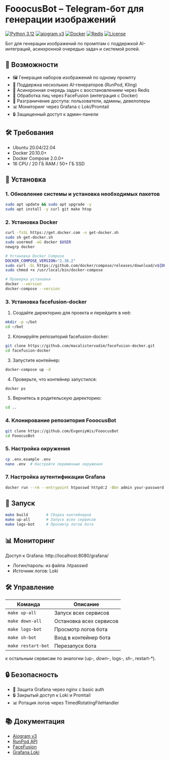 # FooocusBot – Telegram-бот для генерации изображений

[![Python 3.12](https://img.shields.io/badge/python-3.12-blue.svg)](https://www.python.org/downloads/release/python-3120/)
[![aiogram v3](https://img.shields.io/badge/aiogram-v3.x-green.svg)](https://docs.aiogram.dev/en/latest/)
[![Docker](https://img.shields.io/badge/docker-ready-blue)](https://www.docker.com/)
[![Redis](https://img.shields.io/badge/redis-used-red)](https://redis.io/)
[![License](https://img.shields.io/badge/license-MIT-blue.svg)](LICENSE)

Бот для генерации изображений по промптам с поддержкой AI-интеграций, асинхронной очередью задач и системой ролей.

## 🚀 Возможности

- 🖼️ Генерация наборов изображений по одному промпту
- 🤖 Поддержка нескольких AI-генераторов (RunPod, Kling)
- 🔄 Асинхронная очередь задач с восстановлением через Redis
- 👤 Обработка лиц через FaceFusion (интеграция с Docker)
- 👥 Разграничение доступа: пользователи, админы, девелоперы
- 📊 Мониторинг через Grafana с Loki/Promtail
- 🔒 Защищенный доступ к админ-панели

## 🛠️ Требования

- Ubuntu 20.04/22.04
- Docker 20.10.0+
- Docker Compose 2.0.0+
- 16 CPU / 20 ГБ RAM / 50+ ГБ SSD

## 🚀 Установка

### 1. Обновление системы и установка необходимых пакетов
```bash
sudo apt update && sudo apt upgrade -y
sudo apt install -y curl git make htop
```

### 2. Установка Docker
```bash
curl -fsSL https://get.docker.com -o get-docker.sh
sudo sh get-docker.sh
sudo usermod -aG docker $USER
newgrp docker

# Установка Docker Compose
DOCKER_COMPOSE_VERSION="2.38.2"
sudo curl -SL https://github.com/docker/compose/releases/download/v${DOCKER_COMPOSE_VERSION}/docker-compose-linux-x86_64 -o /usr/local/bin/docker-compose
sudo chmod +x /usr/local/bin/docker-compose

# Проверка установки
docker --version
docker-compose --version
```

### 3. Установка facefusion-docker

1. Создайте директорию для проекта и перейдите в неё:
```bash
mkdir -p ~/bot
cd ~/bot
```

2. Клонируйте репозиторий facefusion-docker:
```bash
git clone https://github.com/macalistervadim/facefusion-docker.git
cd facefusion-docker
```

3. Запустите контейнер:
```bash
docker-compose up -d
```

4. Проверьте, что контейнер запустился:
```bash
docker ps
```

5. Вернитесь в родительскую директорию:
```bash
cd ..
```

### 4. Клонирование репозитория FooocusBot
```bash
git clone https://github.com/EvgeniyWis/FooocusBot
cd FooocusBot
```

### 5. Настройка окружения
```bash
cp .env.example .env
nano .env  # Настройте переменные окружения
```

### 7. Настройка аутентификации Grafana
```bash
docker run --rm --entrypoint htpasswd httpd:2 -Bbn admin your-password > ./nginx/.htpasswd
```

## 🚀 Запуск

```bash
make build        # Сборка контейнеров
make up-all       # Запуск всех сервисов
make logs-bot     # Просмотр логов бота
```

## 📊 Мониторинг

Доступ к Grafana: http://localhost:8080/grafana/
- Логин/пароль: из файла .htpasswd
- Источник логов: Loki

## 🛠️ Управление

| Команда | Описание |
|---------|----------|
| `make up-all` | Запуск всех сервисов |
| `make down-all` | Остановка всех сервисов |
| `make logs-bot` | Просмотр логов бота |
| `make sh-bot` | Вход в контейнер бота |
| `make restart-bot` | Перезапуск бота |
к остальным сервисам по аналогии (up-*, down-*, logs-*, sh-*, restart-*).


## 🔒 Безопасность

- 🔐 Защита Grafana через nginx с basic auth
- 🔒 Закрытый доступ к Loki и Promtail
- 📊 Ротация логов через TimedRotatingFileHandler

## 📚 Документация

- [Aiogram v3](https://docs.aiogram.dev/en/latest/)
- [RunPod API](https://docs.runpod.io)
- [FaceFusion](https://github.com/facefusion/facefusion)
- [Grafana Loki](https://grafana.com/oss/loki/)

